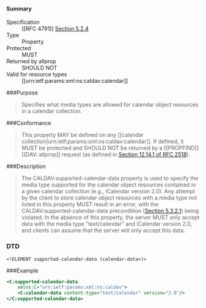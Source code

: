 <!-- --- title: urn:ietf:params:xml:ns:caldav:supported-calendar-data -->

<div id="summary-box" markdown="1">
<h4>Summary</h4>

<dl>
<dt>Specification</dt>
<!-- insert the RFC number and the link to the original specification of this property -->
<dd markdown="1">[[RFC 4791]]
<a href="http://tools.ietf.org/html/rfc4791#section-5.2.4">Section 5.2.4</a>
</dd>
<dt>Type</dt>
<dd markdown="1">Property
</dd>
<dt>Protected</dt>
<dd markdown="1">MUST
</dd>
<dt>Returned by allprop</dt>
<dd markdown="1">SHOULD NOT
</dd>
<dt>Valid for resource types</dt>
<dd markdown="1">[[urn:ietf:params:xml:ns:caldav:calendar]]
</dd>
</dl>

</div>

<!-- below is a list of common sections for property definitions. Adjust the list as needed. Don't forget to block-quote any text that's copied from the RFC -->

###Purpose
> Specifies what media types are allowed for calendar object resources in a calendar collection.

###Conformance
> This property MAY be defined on any [[calendar collection|urn:ietf:params:xml:ns:caldav:calendar]]. If defined, it MUST be protected and SHOULD NOT be returned by a [[PROPFIND]] [[DAV::allprop]] request (as defined in [Section 12.14.1 of RFC 2518](https://tools.ietf.org/html/rfc2518#section-12.14.1)).

###Description
> The CALDAV:supported-calendar-data property is used to  specify the media type supported for the calendar object resources  contained in a given calendar collection (e.g., iCalendar version 2.0). Any attempt by the client to store calendar object resources with a media type not listed in this property MUST result in an error, with the CALDAV:supported-calendar-data precondition ([Section 5.3.2.1](https://tools.ietf.org/html/rfc4791#section-5.3.2.1)) being violated. In the absence of this property, the server MUST only accept data with the media type "text/calendar" and iCalendar version 2.0, and clients can assume that the server will only accept this data.

### DTD
> 
```
<!ELEMENT supported-calendar-data (calendar-data+)>
```

###Example
> 
>
```xml
<C:supported-calendar-data
    xmlns:C="urn:ietf:params:xml:ns:caldav">
    <C:calendar-data content-type="text/calendar" version="2.0"/>
</C:supported-calendar-data>
```
